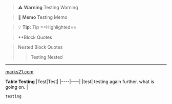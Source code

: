 
> :warning: **Warning** Testing Warning

> :memo: **Memo** Testing Memo

> :bulb: **Tip:** Tip ==Highlighted==



> **Block Quotes

> Nested Block Quotes
>>Testing Nested


***


[marks21.com](https://marks21.com)

**Table Testing**
|Test|Test|
|----|----|
|test| testing again further. what is going on. |


```
testing
```

